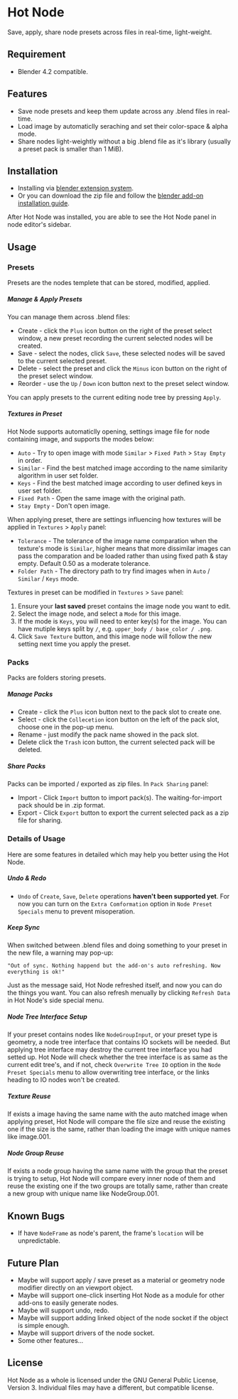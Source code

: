 Hot Node
========

Save, apply, share node presets across files in real-time, light-weight.

Requirement
--------

- Blender 4.2 compatible.

Features
--------

- Save node presets and keep them update across any .blend files in real-time.
- Load image by automaticlly seraching and set their color-space & alpha mode.
- Share nodes light-weightly without a big .blend file as it's library (usually a preset pack is smaller than 1 MiB).


Installation
--------

- Installing via [blender extension system](https://extensions.blender.org/about/).
- Or you can download the zip file and follow the [blender add-on installation guide](https://docs.blender.org/manual/en/4.2/extensions/addons.html).

After Hot Node was installed, you are able to see the Hot Node panel in node editor's sidebar.


Usage
--------

### Presets
Presets are the nodes templete that can be stored, modified, applied.

##### Manage & Apply Presets
You can manage them across .blend files:
- Create - click the ```Plus``` icon button on the right of the preset select window, a new preset recording the current selected nodes will be created.
- Save - select the nodes, click ```Save```, these selected nodes will be saved to the current selected preset.
- Delete - select the preset and click the ```Minus``` icon button on the right of the preset select window.
- Reorder - use the ```Up``` / ```Down``` icon button next to the preset select window.

You can apply presets to the current editing node tree by pressing ```Apply```.

##### Textures in Preset
Hot Node supports automaticlly opening, settings image file for node containing image, and supports the modes below:
- ```Auto``` - Try to open image with mode ```Similar``` > ```Fixed Path``` > ```Stay Empty``` in order.
- ```Similar``` - Find the best matched image according to the name similarity algorithm in user set folder.
- ```Keys``` - Find the best matched image according to user defined keys in user set folder.
- ```Fixed Path``` - Open the same image with the original path.
- ```Stay Empty``` - Don't open image.

When applying preset, there are settings influencing how textures will be applied in ```Textures``` > ```Apply``` panel:
- ```Tolerance``` - The tolerance of the image name comparation when the texture's mode is ```Similar```, higher means that more dissimilar images can pass the comparation and be loaded rather than using fixed path & stay empty. Default 0.50 as a moderate tolerance.
- ```Folder Path``` - The directory path to try find images when in ```Auto``` / ```Similar``` / ```Keys``` mode.

Textures in preset can be modified in ```Textures``` > ```Save``` panel:
1. Ensure your **last saved** preset contains the image node you want to edit.
2. Select the image node, and select a ```Mode``` for this image.
3. If the mode is ```Keys```, you will need to enter key(s) for the image. You can have mutiple keys split by ```/```, e.g. ```upper_body / base_color / .png```.
4. Click ```Save Texture``` button, and this image node will follow the new setting next time you apply the preset.


### Packs
Packs are folders storing presets.

##### Manage Packs
- Create - click the ```Plus``` icon button next to the pack slot to create one.
- Select - click the ```Collecetion``` icon button on the left of the pack slot, choose one in the pop-up menu.
- Rename - just modify the pack name showed in the pack slot.
- Delete click the ```Trash``` icon button, the current selected pack will be deleted.

##### Share Packs
Packs can be imported / exported as zip files. In ```Pack Sharing``` panel:
- Import - Click ```Import``` button to import pack(s). The waiting-for-import pack should be in .zip format.
- Export - Click ```Export``` button to export the current selected pack as a zip file for sharing.


### Details of Usage
Here are some features in detailed which may help you better using the Hot Node.

##### Undo & Redo
- ```Undo``` of ```Create```, ```Save```, ```Delete``` operations **haven't been supported yet**. For now you can turn on the ```Extra Comformation``` option in ```Node Preset Specials``` menu to prevent misoperation.

##### Keep Sync
When switched between .blend files and doing something to your preset in the new file, a warning may pop-up:
```
"Out of sync. Nothing happend but the add-on's auto refreshing. Now everything is ok!"
```
Just as the message said, Hot Node refreshed itself, and now you can do the things you want.
You can also refresh menually by clicking ```Refresh Data``` in Hot Node's side special menu.

##### Node Tree Interface Setup
If your preset contains nodes like ```NodeGroupInput```, or your preset type is geometry, a node tree interface that contains IO sockets will be needed. But applying tree interface may destroy the current tree interface you had setted up. Hot Node will check whether the tree interface is as same as the current edit tree's, and if not, check ```Overwrite Tree IO``` option in the ```Node Preset Specials``` menu to allow overwriting tree interface, or the links heading to IO nodes won't be created.

##### Texture Reuse
If exists a image having the same name with the auto matched image when applying preset, Hot Node will compare the file size and reuse the existing one if the size is the same, rather than loading the image with unique names like image.001.

##### Node Group Reuse
If exists a node group having the same name with the group that the preset is trying to setup, Hot Node will compare every inner node of them and reuse the existing one if the two groups are totally same, rather than create a new group with unique name like NodeGroup.001.

Known Bugs
--------

- If have ```NodeFrame``` as node's parent, the frame's ```location``` will be unpredictable.


Future Plan
--------

- Maybe will support apply / save preset as a material or geometry node modifier directly on an viewport object.
- Maybe will support one-click inserting Hot Node as a module for other add-ons to easily generate nodes.
- Maybe will support undo, redo.
- Maybe will support adding linked object of the node socket if the object is simple enough.
- Maybe will support drivers of the node socket.
- Some other features...


License
--------

Hot Node as a whole is licensed under the GNU General Public License, Version 3.
Individual files may have a different, but compatible license.